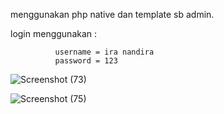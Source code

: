 menggunakan php native dan template sb admin.

login menggunakan :

              username = ira nandira
              password = 123

![Screenshot (73)](https://user-images.githubusercontent.com/82190659/161274566-d8bc99ca-2b7d-4e00-8eef-566b1ea76442.png)

![Screenshot (75)](https://user-images.githubusercontent.com/82190659/161277705-d7b2a60e-979c-4419-b1bc-01a5b5c998e0.png)

